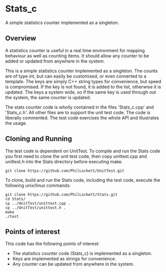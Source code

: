 # Stats_c

A simple statistics counter implemented as a singleton.

## Overview

A statistics counter is useful in a real time environment for mapping 
behaviour as well as counting items. It should allow any counter to be added 
or updated from anywhere in the system.

This is a simple statistics counter implemented as a singleton. The counts are 
of type int, but can easily be customised, or even converted to a template. 
The keys are simply C++ string types for convenience, but speed is 
compromised. If the key is not found, it is added to the list, otherwise it 
is updated. The keys a system wide, so if the same key is used through out the 
system, the same counter is updated.

The stats counter code is wholly contained in the files 'Stats_c.cpp' and 
'Stats_c.h'. All other files are to support the unit test code. The code is 
liberally commented. The test code exercises the whole API and illustrates 
the usage.

## Cloning and Running

The test code is dependent on UnitTest. To compile and run the Stats code you
first need to clone the unit test code, then copy unittest.cpp and unittest.h 
into the Stats directory before executing make.

    git clone https://github.com/PhilLockett/UnitTest.git

To clone, build and run the Stats code, including the test code, execute the 
following unix/linux commands:

    git clone https://github.com/PhilLockett/Stats.git
    cd Stats/
    cp ../UnitTest/unittest.cpp .
    cp ../UnitTest/unittest.h .
    make
    ./test

## Points of interest

This code has the following points of interest:

  * The statistics counter code (Stats_c) is implemented as a singleton.
  * Keys are implemented as strings for convenience.
  * Any counter can be updated from anywhere in the system.
